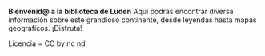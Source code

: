 
**Bienvenid@ a la biblioteca de Luden**
Aquí podrás encontrar diversa información sobre este grandioso continente, desde leyendas hasta mapas geograficos. ¡Disfruta!


Licencia = CC by nc nd